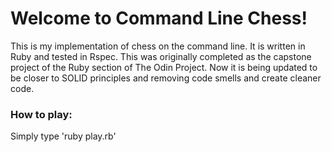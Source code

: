 # Welcome to Command Line Chess!

This is my implementation of chess on the command line. It is written in Ruby
and tested in Rspec. This was originally completed as the capstone project of
the Ruby section of The Odin Project. Now it is being updated to be closer to SOLID
principles and removing code smells and create cleaner code.

### How to play:

Simply type 'ruby play.rb'
